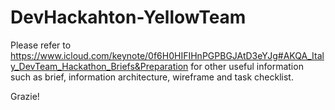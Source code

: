# DevHackahton-YellowTeam

Please refer to https://www.icloud.com/keynote/0f6H0HIFIHnPGPBGJAtD3eYJg#AKQA_Italy_DevTeam_Hackathon_Briefs&Preparation for other useful information such as brief, information architecture, wireframe and task checklist.

Grazie!
